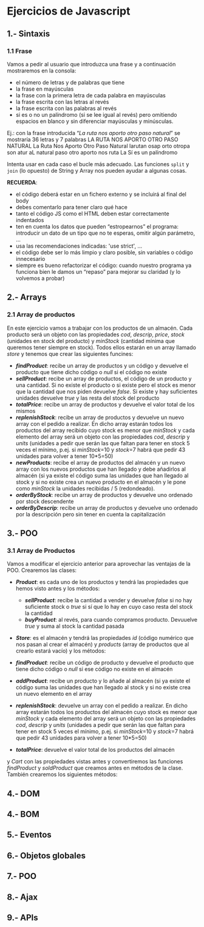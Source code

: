 # Ejercicios de Javascript

## 1.- Sintaxis
### 1.1 Frase
Vamos a pedir al usuario que introduzca una frase y a continuación mostraremos en la consola:
* el número de letras y de palabras que tiene
* la frase en mayúsculas
* la frase con la primera letra de cada palabra en mayúsculas
* la frase escrita con las letras al revés
* la frase escrita con las palabras al revés
* si es o no un palíndromo (si se lee igual al revés) pero omitiendo espacios en blanco y sin diferenciar mayúsculas y minúsculas. 

Ej.: con la frase introducida “_La ruta nos aporto otro paso natural_” se mostraría
36 letras y 7 palabras
LA RUTA NOS APORTO OTRO PASO NATURAL
La Ruta Nos Aporto Otro Paso Natural
larutan osap orto otropa son atur aL
natural paso otro aporto nos ruta La
Sí es un palíndromo

Intenta usar en cada caso el bucle más adecuado. Las funciones `split` y `join` (lo opuesto) de String y Array nos pueden ayudar a algunas cosas.

**RECUERDA**:
* el código deberá estar en un fichero externo y se incluirá al final del body
* debes comentarlo para tener claro qué hace
* tanto el código JS como el HTML deben estar correctamente indentados
* ten en cuenta los datos que pueden “estropearnos” el programa: introducir un dato de un tipo que no te esperas, omitir algún parámetro, ...
* usa las recomendaciones indicadas: 'use strict', ...
* el código debe ser lo más limpio y claro posible, sin variables o código innecesario
* siempre es bueno refactorizar el código: cuando nuestro programa ya funciona bien le damos un “repaso” para mejorar su claridad (y lo volvemos a probar)

## 2.- Arrays
### 2.1 Array de productos
En este ejercicio vamos a trabajar con los productos de un almacén. Cada producto será un objeto con las propiedades _cod_, _descrip_, _price_, _stock_ (unidades en stock del producto) y _minStock_ (cantidad mínima que queremos tener siempre en stock). Todos ellos estarán en un array llamado _store_ y tenemos que crear las siguientes funcines:
* **_findProduct_**: recibe un array de productos y un código y devuelve el producto que tiene dicho código o _null_ si el código no existe
* **_sellProduct_**: recibe un array de productos, el código de un producto y una cantidad. Si no existe el producto o si existe pero el stock es menor que la cantidad que nos piden devuelve _false_. Si existe y hay suficientes unidades devuelve _true_ y las resta del stock del producto
* **_totalPrice_**: recibe un array de productos y devuelve el valor total de los mismos
* **_replenishStock_**: recibe un array de productos y devuelve un nuevo array con el pedido a realizar. En dicho array estarán todos los productos del array recibido cuyo stock es menor que _minStock_ y cada elemento del array será un objeto con las propiedades _cod_, _descrip_ y _units_ (unidades a pedir que serán las que faltan para tener en stock 5 veces el mínimo, p.ej. si _minStock_=10 y _stock_=7 habrá que pedir 43 unidades para volver a tener 10*5=50)
* **_newProducts_**: recibe el array de productos del almacén y un nuevo array con los nuevos productos que han llegado y debe añadirlos al almacén (si ya existe el código suma las unidades que han llegado al stock y si no existe crea un nuevo producto en el almacén y le pone como _minStock_ la unidades recibidas / 5 (redondeado).
* **_orderByStock_**: recibe un array de productos y devuelve uno ordenado por stock descendente
* **_orderByDescrip_**: recibe un array de productos y devuelve uno ordenado por la descripción pero sin tener en cuenta la capitalización

## 3.- POO
### 3.1 Array de Productos
Vamos a modificar el ejercicio anterior para aprovechar las ventajas de la POO. Crearemos las clases:
* **_Product_**: es cada uno de los productos y tendrá las propiedades que hemos visto antes y los métodos:
  * **_sellProduct_**: recibe la cantidad a vender y devuelve _false_ si no hay suficiente stock o _true_ si sí que lo hay en cuyo caso resta del stock la cantidad
  * **_buyProduct_**: al revés, para cuando compramos producto. Devuuelve _true_ y suma al stock la cantidad pasada 
* **_Store_**: es el almacén y tendrá las propiedades _id_ (código numérico que nos pasan al crear el almacén) y _products_ (array de productos que al crearlo estará vacío) y los métodos:
* **_findProduct_**: recibe un código de producto y devuelve el producto que tiene dicho código o _null_ si ese código no existe en el almacén
* **_addProduct_**: recibe un producto y lo añade al almacén (si ya existe el código suma las unidades que han llegado al stock y si no existe crea un nuevo elemento en el array
* **_replenishStock_**: devuelve un array con el pedido a realizar. En dicho array estarán todos los productos del almacén cuyo stock es menor que _minStock_ y cada elemento del array será un objeto con las propiedades _cod_, _descrip_ y _units_ (unidades a pedir que serán las que faltan para tener en stock 5 veces el mínimo, p.ej. si _minStock_=10 y _stock_=7 habrá que pedir 43 unidades para volver a tener 10*5=50)

* **_totalPrice_**: devuelve el valor total de los productos del almacén

y _Cart_ con las propiedades vistas antes y convertiremos las funciones _findProduct_ y _soldProduct_ que creamos antes en métodos de la clase. También crearemos los siguientes métodos:

## 4.- DOM

## 4.- BOM

## 5.- Eventos

## 6.- Objetos globales

## 7.- POO

## 8.- Ajax

## 9.- APIs

